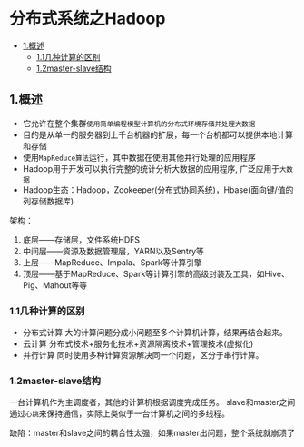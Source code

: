# 分布式系统之Hadoop

<!-- vim-markdown-toc Marked -->

* [1.概述](#1.概述)
    - [1.1几种计算的区别](#1.1几种计算的区别)
    - [1.2master-slave结构](#1.2master-slave结构)

<!-- vim-markdown-toc -->

## 1.概述

- 它允许在整个集群`使用简单编程模型计算机的分布式环境存储并处理大数据`
- 目的是从单一的服务器到上千台机器的扩展，每一个台机都可以提供本地计算和存储
- 使用`MapReduce算法`运行，其中数据在使用其他并行处理的应用程序
- Hadoop用于开发可以执行完整的统计分析大数据的应用程序, 广泛应用于`大数据`
- Hadoop生态：Hadoop，Zookeeper(分布式协同系统)，Hbase(面向键/值的列存储数据库)

架构：

1. 底层——存储层，文件系统HDFS
2. 中间层——资源及数据管理层，YARN以及Sentry等
3. 上层——MapReduce、Impala、Spark等计算引擎
4. 顶层——基于MapReduce、Spark等计算引擎的高级封装及工具，如Hive、Pig、Mahout等等

### 1.1几种计算的区别

- 分布式计算
  大的计算问题分成小问题至多个计算机计算，结果再结合起来。
- 云计算
  分布式技术+服务化技术+资源隔离技术+管理技术(虚拟化)
- 并行计算
  同时使用多种计算资源解决同一个问题，区分于串行计算。

### 1.2master-slave结构

一台计算机作为主调度者，其他的计算机根据调度完成任务。
slave和master之间通过`心跳`来保持通信，实际上类似于一台计算机之间的多线程。

缺陷：master和slave之间的耦合性太强，如果master出问题，整个系统就崩溃了


